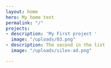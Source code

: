 ```yaml
---
layout: home
hero: My home text
permalink: "/"
projects:
- description: 'My First project '
  image: "/uploads/03.png"
- description: The second in the list
  image: "/uploads/silex-ad.png"

---
```

